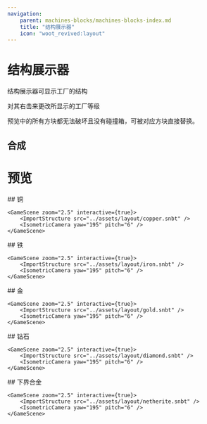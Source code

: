 ```yaml
---
navigation:
    parent: machines-blocks/machines-blocks-index.md
    title: "结构展示器"
    icon: "woot_revived:layout"
---
```

# 结构展示器

<BlockImage id="layout" scale="5"/>

<ItemImage id="layout" scale="0.5"/>结构展示器可显示工厂的结构

对其右击来更改所显示的工厂等级

预览中的所有方块都无法破坏且没有碰撞箱，可被对应方块直接替换。

## 合成

<RecipeFor id="layout" />

# 预览

<Row>
  <Column>
    ## 铜

    <GameScene zoom="2.5" interactive={true}>
        <ImportStructure src="../assets/layout/copper.snbt" />
        <IsometricCamera yaw="195" pitch="6" />
    </GameScene>
  </Column>

  <Column>
    ## 铁

    <GameScene zoom="2.5" interactive={true}>
        <ImportStructure src="../assets/layout/iron.snbt" />
        <IsometricCamera yaw="195" pitch="6" />
    </GameScene>
  </Column>

  <Column>
    ## 金

    <GameScene zoom="2.5" interactive={true}>
        <ImportStructure src="../assets/layout/gold.snbt" />
        <IsometricCamera yaw="195" pitch="6" />
    </GameScene>
  </Column>

  <Column>
    ## 钻石

    <GameScene zoom="2.5" interactive={true}>
        <ImportStructure src="../assets/layout/diamond.snbt" />
        <IsometricCamera yaw="195" pitch="6" />
    </GameScene>
  </Column>

  <Column>
    ## 下界合金

    <GameScene zoom="2.5" interactive={true}>
        <ImportStructure src="../assets/layout/netherite.snbt" />
        <IsometricCamera yaw="195" pitch="6" />
    </GameScene>
  </Column>
</Row>
